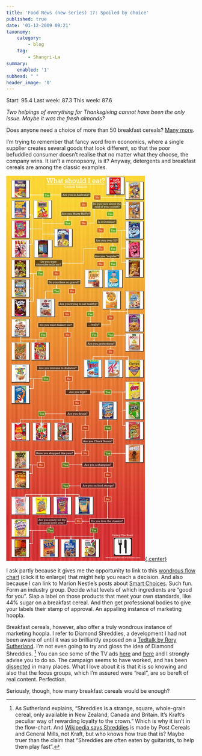 ```yaml
---
title: 'Food News (new series) 17: Spoiled by choice'
published: true
date: '01-12-2009 09:21'
taxonomy:
    category:
        - blog
    tag:
        - Shangri-La
summary:
    enabled: '1'
subhead: " "
header_image: '0'
---
```


Start: 95.4 Last week: 87.3 This week: 87.6

_Two helpings of everything for Thanksgiving cannot have been the only issue. Maybe it was the fresh almonds?_

Does anyone need a choice of more than 50 breakfast cereals? [Many more](http://en.wikipedia.org/wiki/List_of_breakfast_cereals).

I’m trying to remember that fancy word from economics, where a single supplier creates several goods that look different, so that the poor befuddled consumer doesn’t realise that no matter what they choose, the company wins. It isn’t a monopsony, is it? Anyway, detergents and breakfast cereals are among the classic examples.

[![Flow chart of places to eat cereal](where-to-eat-cereal1-369x1024.jpg){.center}](where-to-eat-cereal1.jpg)

I ask partly because it gives me the opportunity to link to this [wondrous flow chart](http://eatingtheroad.wordpress.com/2009/11/23/what-should-i-eat-cereal-edition-flowchart/) (click it to enlarge) that might help you reach a decision. And also because I can link to Marion Nestle’s posts about [Smart Choices](http://www.foodpolitics.com/tag/smart-choices/). Such fun. Form an industry group. Decide what levels of which ingredients are “good for you”. Slap a label on those products that meet your own standards, like 44% sugar on a breakfast cereal. And then get professional bodies to give your labels their stamp of approval. An appalling instance of marketing hoopla. 

Breakfast cereals, however, also offer a truly wondrous instance of marketing hoopla. I refer to Diamond Shreddies, a development I had not been aware of until it was so brilliantly exposed on a [Tedtalk by Rory Sutherland](http://www.ted.com/talks/rory_sutherland_life_lessons_from_an_ad_man.html). I’m not even going to try and gloss the idea of Diamond Shreddies. [^fn1] You can see some of the TV ads [here](http://www.youtube.com/watch?v=7lOqeub3Koc) and [here](http://www.youtube.com/watch?v=BOuC5jjTZOI) and I strongly advise you to do so. The campaign seems to have worked, and has been [dissected](http://www.macleans.ca/business/companies/article.jsp?content=20080507_56414_56414&page=1) in many places. What I love about it is that it is so knowing and also that the focus groups, which I’m assured were “real”, are so bereft of real content. Perfection.

Seriously, though, how many breakfast cereals would be enough?

[^fn1]: As Sutherland explains, “Shreddies is a strange, square, whole-grain cereal, only available in New Zealand, Canada and Britain. It’s Kraft’s peculiar way of rewarding loyalty to the crown.” Which is why it isn’t in the flow-chart. And [Wikipedia says Shreddies](http://en.wikipedia.org/wiki/Shreddies) is made by Post Cereals and General Mills, not Kraft, but who knows how true that is? Maybe truer than the claim that “Shreddies are often eaten by guitarists, to help them play fast”.  
